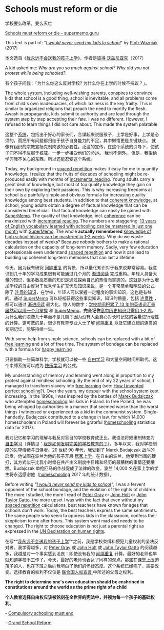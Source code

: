 # Schools must reform or die

学校要么改革，要么灭亡

[Schools must reform or die - supermemo.guru](https://supermemo.guru/wiki/Schools_must_reform_or_die)

This text is part of: "*[I would never send my kids to school](https://supermemo.guru/wiki/Problem_of_Schooling)*" by [Piotr Wozniak](https://supermemo.guru/wiki/Piotr_Wozniak) (2017)

本文选自《[我永远不会送我的孩子上学](https://supermemo.guru/wiki/Problem_of_Schooling)》，作者是[彼得·沃兹尼亚克](https://supermemo.guru/wiki/Piotr_Wozniak)（2017）

A kid asked me: *Why are you so much against school? Why did you not protest while being schooled?*.

有个孩子问我：「为什么你这么反对学校? 为什么你在上学的时候不抗议？」。

The whole [system](https://supermemo.guru/wiki/School), including well-wishing parents, conspires to convince kids that school is a good thing, school is inevitable, and all problems come from child's own inadequacies, of which laziness is the key frailty. This is similar to organized religions that preach the need to mortify the flesh. Awash in propaganda, kids submit to authority and are lead through the system step by step accepting their fate. I was no different. However, I refused to learn things I did not care about. This made the system palatable.

这整个[系统](https://supermemo.guru/wiki/School)，包括出于好心的家长们，合谋起来说服孩子，上学是好事，上学是必须的，而把所有问题都归结于孩子自身能力的不足，其中懒惰更是关键缺点。 就像有组织的宗教宣扬克制肉欲的必要性。泛滥的宣传，在这个系统的引导下，使孩子们不得不屈服于权威，一步一步接受他们的命运。 我也不例外。 但是，我拒绝学习我不关心的东西。所以还能忍受这个系统。

Today, my background in [spaced repetition](https://supermemo.guru/wiki/Spaced_repetition) makes it easy for me to quantify knowledge. I realize that the fruits of decades of schooling might be re-produced easily with months of [incremental reading](https://supermemo.guru/wiki/Incremental_reading). Young adults carry a great deal of knowledge, but most of top quality knowledge they gain on their own by exploring their passions. This is why increasing freedoms at school is a painfully simple and obvious formula for increasing quality knowledge among best students. In addition to that [coherent knowledge](https://supermemo.guru/wiki/Coherence), at school, young adults obtain a degree of factual knowledge that can be considered beneficial. That factual knowledge can easily be gained with [SuperMemo](https://supermemo.guru/wiki/SuperMemo). The quality of that knowledge, incl. [coherence](https://supermemo.guru/wiki/Coherence) can be maximized with [incremental reading](https://supermemo.guru/wiki/Incremental_reading). The numbers are staggering: [13 years of English vocabulary learned with schooling can be mastered in just one month](https://supermemo.guru/wiki/13_years_of_school_in_a_month) with [SuperMemo](https://supermemo.guru/wiki/SuperMemo). The whole **actually remembered** [knowledge of high school history can be mastered in 1-2 weeks](https://supermemo.guru/wiki/Learning_history:_school_vs._self-directed_learning). Why do we waste decades instead of weeks? Because nobody bothers to make a rational calculation on the capacity of long-term memory. Sadly, very few education professionals even understand [spaced repetition](https://supermemo.guru/wiki/Spaced_repetition) and how it can lead to building up coherent long-term memories that can last a lifetime.

今天，因为我有研究 [间隔重复](https://supermemo.guru/wiki/Spaced_repetition) 的背景，所以量化知识对于我来说非常容易。我意识到几十年的学习成果很有可能通过几个月的 [渐进阅读](https://supermemo.guru/wiki/Incremental_reading) 完成重构。年轻人具备大量的知识，但多数高质量的知识是通过探索自己的热情而掌握的。这就是为什么增加学校的自由度对于优秀学生扩充优质知识来说，是一个非常简单和明显的公式。除了 [连贯的知识](https://supermemo.guru/wiki/Coherence)，在学校，年轻人可以掌握一定程度的事实知识，这也是有益的。通过 [SuperMemo](https://supermemo.guru/wiki/SuperMemo) 可以轻松获得这些事实知识。知识的质量，包括 [连贯性](https://supermemo.guru/wiki/Coherence) ，都可以通过 [渐进阅读](https://supermemo.guru/wiki/Incremental_reading) 最大化。惊人的数字：[学校期间积累了 13 年的英语词汇量居然可以用一个月掌握](https://supermemo.guru/wiki/13_years_of_school_in_a_month) 和 [SuperMemo](https://supermemo.guru/wiki/SuperMemo)。**完全记住**[高中历史知识只需用 1-2 周](https://supermemo.guru/wiki/Learning_history:_school_vs._self-directed_learning)。为什么我们浪费几十年而不是几周？因为没有人会费心对长时记忆的容量进行理性的计算。更可悲的是，很少有教育专业人士了解 [间隔重复](https://supermemo.guru/wiki/Spaced_repetition) 以及它建立起的连贯的长期记忆，能够持续一生。

With some help from simple science, schools can be replaced with a bit of [free learning](https://supermemo.guru/wiki/Free_learning) and a lot of free time. The system of bondage can be replaced with a formula for [happy learning](https://supermemo.guru/wiki/Pleasure_of_learning)

只要借助一些简单科学，学校就可以被一些 [自由学习](https://supermemo.guru/wiki/Free_learning) 和大量空闲时间所取代。这个束缚系统可以成为 [快乐学习](https://supermemo.guru/wiki/Pleasure_of_learning) 的公式。

My understanding of memory and learning went along in proportion to my protest against mindless schooling. By the end of my 22 years of school, I managed to transform slavery into [free learning](https://supermemo.guru/wiki/Free_learning) (see: [How I invented perfect schooling?](https://supermemo.guru/wiki/How_I_invented_perfect_schooling)). Over the years, my despair with the school system kept increasing. In the 1990s, I was inspired by the battles of [Marek Budajczak](https://supermemo.guru/wiki/Marek_Budajczak) who attempted [homeschooling](https://supermemo.guru/wiki/Homeschooling) his kids in Poland. In free Poland, he was being whipped by authorities in a manner that seemed worse than the worst things I witnessed or experienced as a kid in the communist system. Single-handedly, Budajczak contributed to a change in law, for which 14,000 homeschoolers in Poland will forever be grateful ([homeschooling](https://supermemo.guru/wiki/Homeschooling) statistics data for 2017).

我对记忆和学习的理解与我反对盲目的学校教育成正比。我设法将奴隶制转变为 [自由学习](https://supermemo.guru/wiki/Free_learning)（详情见：[我是如何发明完美的学校教育的？](https://supermemo.guru/wiki/How_I_invented_perfect_schooling)）。多年以来，我对学校制度的失望情绪与日俱增。20 世纪 90 年代，我受到了 [Marek Budajczak](https://supermemo.guru/wiki/Marek_Budajczak) 战斗的启发，他试图在波兰为他的孩子开展 [居家上学](https://supermemo.guru/wiki/Homeschooling)。在自由的波兰，他受到当局的鞭打，其方式似乎比我小时候在共产主义制度中目睹和经历的最糟糕的事情还要糟糕。Budajczak 单枪匹马的作战促成了法律的改变，波兰 14,000 名在家上学的学生将永远感谢他（[homeschooling](https://supermemo.guru/wiki/Homeschooling) 2017 年的统计数据）。

Before writing *"[I would never send my kids to school](https://supermemo.guru/wiki/I_would_never_send_my_kids_to_school)"*, I was a fervent opponent of the school bondage, and the violation of the rights of children. The more I studied, the more I read of [Peter Gray](https://supermemo.guru/wiki/Peter_Gray) or [John Holt](https://supermemo.guru/wiki/John_Holt) or [John Taylor Gatto](https://supermemo.guru/wiki/John_Taylor_Gatto), the more upset I was with the fact that even without my [spaced repetition](https://supermemo.guru/wiki/Spaced_repetition) calculations, best teachers have known for ages that schools don't work. Today, the best teachers express the same sentiments. The same people who seem to oppress kids in the classroom, confess their skepticism to me after hours. This system went mad and needs to be changed. The right to choose education is not just a parental right as expressed in the [UN Declaration on human rights](https://supermemo.guru/wiki/Education_as_a_human_right).

在写*“[我永远不会送我的孩子上学](https://supermemo.guru/wiki/I_would_never_send_my_kids_to_school)”*之前，我是学校束缚和侵犯儿童权利的坚决反对者。我学得越多，对 [Peter Gray](https://supermemo.guru/wiki/Peter_Gray)  或 [John Holt](https://supermemo.guru/wiki/John_Holt) 或 [John Taylor Gatto](https://supermemo.guru/wiki/John_Taylor_Gatto) 的阅读越多，我越是对一个事实感到沮丧：即使没有我的 [间隔重复](https://supermemo.guru/wiki/Spaced_repetition) 计算，最好的老师也早就知道学校不工作了。今天，最好的老师也表达了同样的观点。那些在课堂上压迫孩子的人，也在下班之后向我坦白了他们的怀疑态度。这个系统已经病了，需要改变。选择教育的权利不仅仅是 [联合国人权宣言 ](https://supermemo.guru/wiki/Education_as_a_human_right)中所述的父母之权利。

**The right to determine one's own education should be enshrined in constitutions around the world as the prime right of a child**

**个人教育选择自由权应该被铭刻在全世界的宪法中，并视为每一个孩子的基础权利。**

\- [Compulsory schooling must end](https://supermemo.guru/wiki/Compulsory_schooling_must_end)

\- [Grand School Reform](https://supermemo.guru/wiki/Reform)

